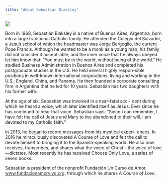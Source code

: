 ```yaml
---
title: "About Sebastian Blaksley"
---
```


<img class="ui small left floated image" src="/t/col/public/img/col/sebastian.jpg">

<p>
  Born in 1968, Sebastián Blaksley is a native of Buenos Aires, Argentina, born
  into a large traditional Catholic family. He attended the Colegio del Salvador,
  a Jesuit school of which the headmaster was Jorge Bergoglio, the current Pope
  Francis. Although he wanted to be a monk as a young man, his family did not
  consider it accept-able, and the inner voice that he always obeyed let him
  know that: “You must be in the world, without being of the world.” He studied
  Business Administration in Buenos Aires and completed his postgraduate studies
  in the U.S. He held several highly respon-sible positions in well-known
  international corporations, living and working in the U.S., England, China, and
  Panama. He then founded a corporate consulting firm in Argentina that he led
  for 10 years. Sebastián has two daughters with his former wife.
</p>

<p>
  At the age of six, Sebastián was involved in a near-fatal acci- dent during
  which he heard a voice, which later identified itself as Jesus. Ever since he
  has continued to hear that voice. Sebastián says: “Since I can remember, I have
  felt the call of Jesus and Mary to live abandoned to their will. I am devoted
  to my Catholic faith.”
</p>

<p>
  In 2013, he began to record messages from his mystical experi- ences.
  In 2016 he miraculously discovered A Course of Love and felt the call to devote
  himself to bringing it to the Spanish-speaking world. He also now receives,
  transcribes, and shares what the voice of Christ—the voice of love—dictates.
  Most recently he has received Choose Only Love, a series of seven books.
</p>

<p>
  Sebastián is president of the nonprofit Fundación Un Curso de Amor,
  <a href="https://www.fundacionamorvivo.org" target="_blank">www.fundacionamorvivo.org</a>,
  through which he shares <em>A Course of Love</em>.
</p>

